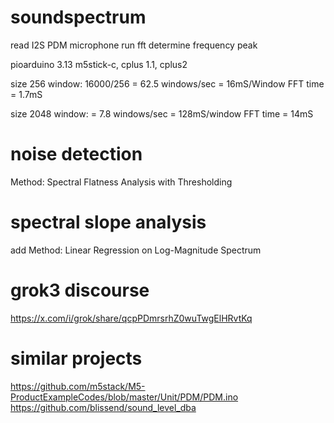 # soundspectrum

read I2S PDM microphone
run fft
determine frequency peak

pioarduino 3.13
m5stick-c, cplus 1.1, cplus2

size 256 window: 16000/256 = 62.5 windows/sec = 16mS/Window
FFT time = 1.7mS

size 2048 window: = 7.8 windows/sec = 128mS/window
FFT time = 14mS

# noise detection 
Method: Spectral Flatness Analysis with Thresholding

# spectral slope analysis
add Method: Linear Regression on Log-Magnitude Spectrum

# grok3 discourse
https://x.com/i/grok/share/qcpPDmrsrhZ0wuTwgElHRvtKq

# similar projects

https://github.com/m5stack/M5-ProductExampleCodes/blob/master/Unit/PDM/PDM.ino
https://github.com/blissend/sound_level_dba





